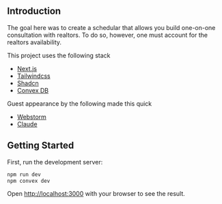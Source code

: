 
## Introduction
The goal here was to create a schedular that allows you build one-on-one consultation with realtors. To do so, however, one must account for the realtors availability.

This project uses the following stack
+ [Next.js](https://nextjs.org)
+ [Tailwindcss](https://tailwindcss.com)
+ [Shadcn](https://ui.shadcn.com)
+ [Convex DB](https://www.convex.dev)

Guest appearance by the following made this quick 
+ [Webstorm](https://www.jetbrains.com/help/webstorm/index.html])
+ [Claude](https://www.claude.ai)
 

## Getting Started

First, run the development server:

```bash
npm run dev
npm convex dev
```

Open [http://localhost:3000](http://localhost:3000) with your browser to see the result.

